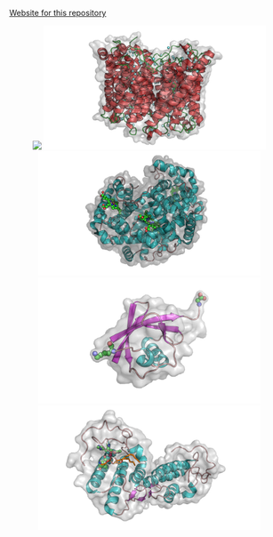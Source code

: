 [Website for this repository](https://jamelendezd.github.io/MolecularDynamicsPymol/ "Web Page")

<p align="center">
  <img width="500" src="media/mg_water.gif">
  <img width="400" src="media/aqua.png">
  <img width="400" src="media/hemoglobin.png">
  <img width="400" src="media/ubiquitin.png">
  <img width="400" src="media/lipase.png">
</p>
